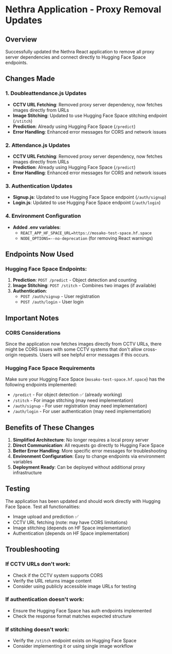 # Nethra Application - Proxy Removal Updates

## Overview
Successfully updated the Nethra React application to remove all proxy server dependencies and connect directly to Hugging Face Space endpoints.

## Changes Made

### 1. **Doubleattendance.js Updates**
- **CCTV URL Fetching**: Removed proxy server dependency, now fetches images directly from URLs
- **Image Stitching**: Updated to use Hugging Face Space stitching endpoint (`/stitch`)
- **Prediction**: Already using Hugging Face Space (`/predict`)
- **Error Handling**: Enhanced error messages for CORS and network issues

### 2. **Attendance.js Updates**
- **CCTV URL Fetching**: Removed proxy server dependency, now fetches images directly from URLs
- **Prediction**: Already using Hugging Face Space (`/predict`)
- **Error Handling**: Enhanced error messages for CORS and network issues

### 3. **Authentication Updates**
- **Signup.js**: Updated to use Hugging Face Space endpoint (`/auth/signup`)
- **Login.js**: Updated to use Hugging Face Space endpoint (`/auth/login`)

### 4. **Environment Configuration**
- **Added .env variables**: 
  - `REACT_APP_HF_SPACE_URL=https://mosako-test-space.hf.space`
  - `NODE_OPTIONS=--no-deprecation` (for removing React warnings)

## Endpoints Now Used

### Hugging Face Space Endpoints:
1. **Prediction**: `POST /predict` - Object detection and counting
2. **Image Stitching**: `POST /stitch` - Combines two images (if available)
3. **Authentication**: 
   - `POST /auth/signup` - User registration
   - `POST /auth/login` - User login

## Important Notes

### CORS Considerations
Since the application now fetches images directly from CCTV URLs, there might be CORS issues with some CCTV systems that don't allow cross-origin requests. Users will see helpful error messages if this occurs.

### Hugging Face Space Requirements
Make sure your Hugging Face Space (`mosako-test-space.hf.space`) has the following endpoints implemented:
- `/predict` - For object detection ✅ (already working)
- `/stitch` - For image stitching (may need implementation)
- `/auth/signup` - For user registration (may need implementation)
- `/auth/login` - For user authentication (may need implementation)

## Benefits of These Changes

1. **Simplified Architecture**: No longer requires a local proxy server
2. **Direct Communication**: All requests go directly to Hugging Face Space
3. **Better Error Handling**: More specific error messages for troubleshooting
4. **Environment Configuration**: Easy to change endpoints via environment variables
5. **Deployment Ready**: Can be deployed without additional proxy infrastructure

## Testing
The application has been updated and should work directly with Hugging Face Space. Test all functionalities:
- Image upload and prediction ✅
- CCTV URL fetching (note: may have CORS limitations)
- Image stitching (depends on HF Space implementation)
- Authentication (depends on HF Space implementation)

## Troubleshooting

### If CCTV URLs don't work:
- Check if the CCTV system supports CORS
- Verify the URL returns image content
- Consider using publicly accessible image URLs for testing

### If authentication doesn't work:
- Ensure the Hugging Face Space has auth endpoints implemented
- Check the response format matches expected structure

### If stitching doesn't work:
- Verify the `/stitch` endpoint exists on Hugging Face Space
- Consider implementing it or using single image workflow
